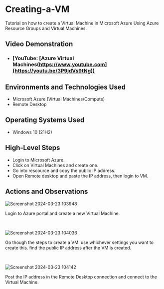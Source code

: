 

# Creating-a-VM
Tutorial on how to create a Virtual Machine in Microsoft Azure Using Azure Resource Groups and Virtual Machines.
<h2>Video Demonstration</h2>

- ### [YouTube: [Azure Virtual Machines(https://www.youtube.com](https://youtu.be/3P9jdVs9tNg))

<h2>Environments and Technologies Used</h2>

- Microsoft Azure (Virtual Machines/Compute)
- Remote Desktop
<h2>Operating Systems Used </h2>

- Windows 10 (21H2)
  

<h2>High-Level Steps</h2>

- Login to Microsoft Azure.
- Click on Virtual Machines and create one.
- Go into rescource and copy the public IP address.
- Open Remote desktop and paste the IP address, then login to VM.

<h2>Actions and Observations</h2>

![Screenshot 2024-03-23 103948](https://github.com/pickenscreed/Creating-a-Virtual-Machine/assets/164103995/2b3c1086-544f-41a2-9aea-19e604380932)

Login to Azure portal and create a new Virtual Machine.
</p>
<br />

![Screenshot 2024-03-23 104036](https://github.com/pickenscreed/Creating-a-Virtual-Machine/assets/164103995/763d2311-aece-4018-bc93-1c7936a04e8e)

Go though the steps to create a VM. use whichever settings you want to create this. find the public IP address after the VM is created.
</p>
<br />

![Screenshot 2024-03-23 104142](https://github.com/pickenscreed/Creating-a-Virtual-Machine/assets/164103995/2bb3dd87-f771-4a67-912d-7197bec6d5f5)

Post the IP address in the Remote Desktop connection and connect to the Virtual Machine.
</p>
<br />
